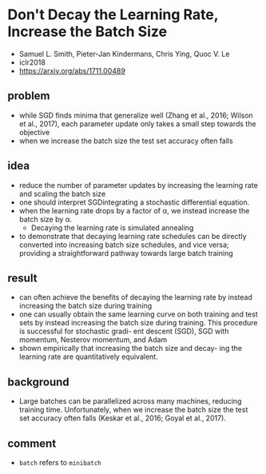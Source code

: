 # Don't Decay the Learning Rate, Increase the Batch Size
* Samuel L. Smith, Pieter-Jan Kindermans, Chris Ying, Quoc V. Le
* iclr2018
* https://arxiv.org/abs/1711.00489

## problem
* while SGD finds minima that generalize well (Zhang et al., 2016; Wilson et al., 2017),
  each parameter update only takes a small step towards the objective
* when we increase the batch size the test set accuracy often falls

## idea
* reduce the number of parameter updates by increasing the
learning rate and scaling the batch size
* one should interpret SGDintegrating a stochastic differential equation.
* when the learning rate drops by a factor of α, we instead increase the batch size by α.
  * Decaying the learning rate is simulated annealing
* to demonstrate
that decaying learning rate schedules can be directly converted into increasing batch size schedules,
and vice versa; providing a straightforward pathway towards large batch training

## result
* can often achieve the benefits of decaying the learning rate by
  instead increasing the batch size during training
* one can usually
  obtain the same learning curve on both training and test sets by instead increasing
  the batch size during training. This procedure is successful for stochastic gradi-
  ent descent (SGD), SGD with momentum, Nesterov momentum, and Adam
* shown empirically that increasing the batch size and decay-
ing the learning rate are quantitatively equivalent.

## background
*  Large batches can be parallelized across many machines, reducing training time. Unfortunately, when we
increase the batch size the test set accuracy often falls (Keskar et al., 2016; Goyal et al., 2017).


## comment
* `batch` refers to `minibatch`
